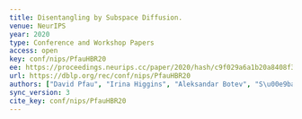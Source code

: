 ```yaml
---
title: Disentangling by Subspace Diffusion.
venue: NeurIPS
year: 2020
type: Conference and Workshop Papers
access: open
key: conf/nips/PfauHBR20
ee: https://proceedings.neurips.cc/paper/2020/hash/c9f029a6a1b20a8408f372351b321dd8-Abstract.html
url: https://dblp.org/rec/conf/nips/PfauHBR20
authors: ["David Pfau", "Irina Higgins", "Aleksandar Botev", "S\u00e9bastien Racani\u00e8re"]
sync_version: 3
cite_key: conf/nips/PfauHBR20
---
```


